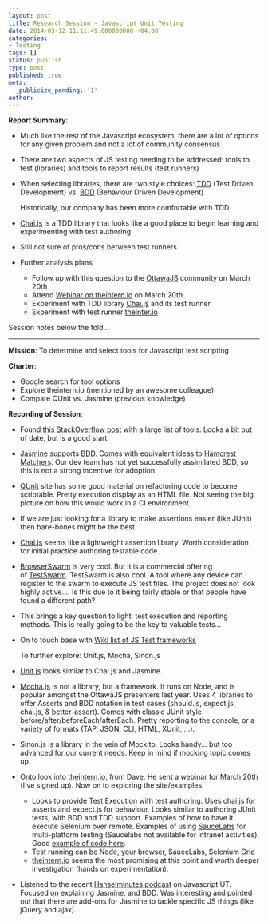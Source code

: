 ```yaml
---
layout: post
title: Research Session - Javascript Unit Testing
date: 2014-03-12 11:11:49.000000000 -04:00
categories:
- Testing
tags: []
status: publish
type: post
published: true
meta:
  _publicize_pending: '1'
author: 
---
```

**Report Summary**:

*   Much like the rest of the Javascript ecosystem, there are a lot of options for any given problem and not a lot of community consensus
*   There are two aspects of JS testing needing to be addressed: tools to test (libraries) and tools to report results (test runners)
*   When selecting libraries, there are two style choices: [TDD](http://en.wikipedia.org/wiki/Test-driven_development) (Test Driven Development) vs. [BDD](http://en.wikipedia.org/wiki/Behavior-driven_development) (Behaviour Driven Development)

    Historically, our company has been more comfortable with TDD
*   [Chai.js](http://chaijs.com/) is a TDD library that looks like a good place to begin learning and experimenting with test authoring
*   Still not sure of pros/cons between test runners
*   Further analysis plans

    *   Follow up with this question to the [OttawaJS](http://ottawajs.org/) community on March 20th
    *   Attend [Webinar on theintern.io](http://www.sitepen.com/site/intern.html) on March 20th
    *   Experiment with TDD library [Chai.js](http://chaijs.com/) and its test runner
    *   Experiment with test runner [theinter.io](http://theintern.io/)

Session notes below the fold...

------

**Mission**: To determine and select tools for Javascript test scripting

**Charter**:

*   Google search for tool options
*   Explore theintern.io (mentioned by an awesome colleague)
*   Compare QUnit vs. Jasmine (previous knowledge)

**Recording of Session**:

*   Found [this StackOverflow post](http://stackoverflow.com/questions/300855/javascript-unit-test-tools-for-tdd) with a large list of tools. Looks a bit out of date, but is a good start.

*   [Jasmine](http://jasmine.github.io/) supports [BDD](http://en.wikipedia.org/wiki/Behavior-driven_development). Comes with equivalent ideas to [Hamcrest Matchers](http://hamcrest.org/JavaHamcrest/). Our dev team has not yet successfully assimilated BDD, so this is not a strong incentive for adoption.

*   [QUnit](http://qunitjs.com/) site has some good material on refactoring code to become scriptable. Pretty execution display as an HTML file. Not seeing the big picture on how this would work in a CI environment.

*   If we are just looking for a library to make assertions easier (like JUnit) then bare-bones might be the best.

*   [Chai.js](http://chaijs.com/) seems like a lightweight assertion library. Worth consideration for initial practice authoring testable code.

*   [BrowserSwarm](http://www.browserswarm.com/) is very cool. But it is a commercial offering of [TestSwarm](http://testswarm.signalr.net/). TestSwarm is also cool. A tool where any device can register to the swarm to execute JS test files. The project does not look highly active.... Is this due to it being fairly stable or that people have found a different path?

*   This brings a key question to light: test execution and reporting methods. This is really going to be the key to valuable tests...

*   On to touch base with [Wiki list of JS Test frameworks](https://en.wikipedia.org/wiki/List_of_unit_testing_frameworks#JavaScript)

    To further explore: Unit.js, Mocha, Sinon.js

*   [Unit.js](https://en.wikipedia.org/wiki/Unit.js) looks similar to Chai.js and Jasmine.

*   [Mocha.js](http://visionmedia.github.io/mocha/) is not a library, but a framework. It runs on Node, and is popular amongst the OttawaJS presenters last year. Uses 4 libraries to offer Asserts and BDD notation in test cases (should.js, expect.js, chai.js, &amp; better-assert). Comes with classic JUnit style before/after/beforeEach/afterEach. Pretty reporting to the console, or a variety of formats (TAP, JSON, CLI, HTML, XUnit, ...).

*   Sinon.js is a library in the vein of Mockito. Looks handy... but too advanced for our current needs. Keep in mind if mocking topic comes up.

*   Onto look into [theintern.io](http://theintern.io), from Dave. He sent a webinar for March 20th (I've signed up). Now on to exploring the site/examples.

    *   Looks to provide Test Execution with test authoring. Uses chai.js for asserts and expect.js for behaviour. Looks similar to authoring JUnit tests, with BDD and TDD support. Examples of how to have it execute Selenium over remote. Examples of using [SauceLabs](https://saucelabs.com/) for multi-platform testing (Saucelabs not available for intranet activities). Good [example of code here](https://github.com/theintern/intern-tutorial).
    *   Test running can be Node, your browser, SauceLabs, Selenium Grid
    *   [theintern.io](http://theintern.io) seems the most promising at this point and worth deeper investigation (hands on experimentation).

*   Listened to the recent [Hanselminutes podcast](http://hanselminutes.com/412/getting-started-with-javascript-unit-testing-with-jasmine-and-rushaine-mcbean) on Javascript UT. Focused on explaining Jasmine, and BDD. Was interesting and pointed out that there are add-ons for Jasmine to tackle specific JS things (like jQuery and ajax).
